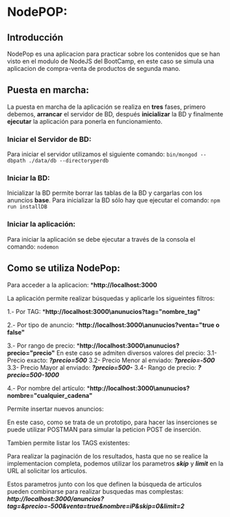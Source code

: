 # NodePOP:

## Introducción
NodePop es una aplicacion para practicar sobre los contenidos que se han visto en el modulo de NodeJS del BootCamp, en este caso se simula una aplicacion de compra-venta de productos de segunda mano.

## Puesta en marcha:
La puesta en marcha de la aplicación se realiza en **tres** fases, primero debemos, **arrancar** el servidor de BD,
después **inicializar** la BD y finalmente **ejecutar** la aplicación para ponerla en funcionamiento.

### Iniciar el Servidor de BD:
Para iniciar el servidor utilizamos el siguiente comando:
```bin/mongod --dbpath ./data/db --directoryperdb```

### Iniciar la BD:
Inicializar la BD permite borrar las tablas de la BD y cargarlas con los anuncios **base**.
Para inicializar la BD sólo hay que ejecutar el comando:
```npm run installDB```

### Iniciar la aplicación:
Para iniciar la aplicación se debe ejecutar a través de la consola el comando:
```nodemon```

## Como se utiliza NodePop:
Para acceder a la aplicacion:
***http://localhost:3000**

La aplicación permite realizar búsquedas y aplicarle los sigueintes filtros:

1.- Por TAG:
***http://localhost:3000\anunucios?tag="nombre_tag"**

2.- Por tipo de anuncio:
***http://localhost:3000\anunucios?venta="true o false"**

3.- Por rango de precio:
***http://localhost:3000\anunucios?precio="precio"**
En este caso se admiten diversos valores del precio:
    3.1- Precio exacto: ***?precio=500***
    3.2- Precio Menor al enviado: ***?precio=-500***
    3.3- Precio Mayor al enviado: ***?precio=500-***
    3.4- Rango de precio: ***?precio=500-1000***

4.- Por nombre del artículo:
***http://localhost:3000\anunucios?nombre="cualquier_cadena"**

Permite insertar nuevos anuncios:

En este caso, como se trata de un prototipo, para hacer las inserciones se puede utilizar POSTMAN para
simular la peticion POST de inserción.

Tambien permite listar los TAGS existentes:



Para realizar la paginación de los resultados, hasta que no se realice la implementacion completa, podemos utilizar
los parametros ***skip*** y ***limit*** en la URL al solicitar los articulos.

Estos parametros junto con los que definen la búsqueda de articulos pueden combinarse para realizar busquedas mas complestas:
***http://localhost:3000/anuncios?tag=&precio=-500&venta=true&nombre=iP&skip=0&limit=2***

